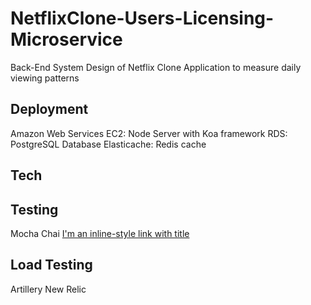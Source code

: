 # NetflixClone-Users-Licensing-Microservice
Back-End System Design of Netflix Clone Application to measure daily viewing patterns

## Deployment
Amazon Web Services
EC2: Node Server with Koa framework
RDS: PostgreSQL Database
Elasticache: Redis cache

## Tech

## Testing
Mocha Chai
[I'm an inline-style link with title](https://www.google.com "Google's Homepage")

## Load Testing
Artillery
New Relic

